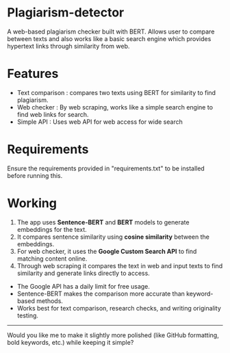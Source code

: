 # Plagiarism-detector
A web-based plagiarism checker built with BERT. Allows user to compare between texts and also works like a basic search engine which provides hypertext links through similarity from web.

# Features

* Text comparison : compares two texts using BERT for similarity to find plagiarism.
* Web checker : By web scraping, works like a simple search engine to find web links for search.
* Simple API : Uses web API for web access for wide search

# Requirements

Ensure the requirements provided in "requirements.txt" to be installed before running this.

# Working

1. The app uses **Sentence-BERT** and **BERT** models to generate embeddings for the text.
2. It compares sentence similarity using **cosine similarity** between the embeddings.
3. For web checker, it uses the **Google Custom Search API** to find matching content online.
4. Through web scraping it compares the text in web and input texts to find similarity and generate links directly to access.
   


* The Google API has a daily limit for free usage.
* Sentence-BERT makes the comparison more accurate than keyword-based methods.
* Works best for text comparison, research checks, and writing originality testing.

---

Would you like me to make it slightly more polished (like GitHub formatting, bold keywords, etc.) while keeping it simple?
